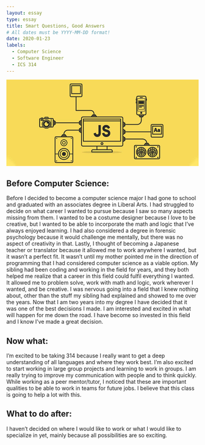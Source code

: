 ```yaml
---
layout: essay
type: essay
title: Smart Questions, Good Answers
# All dates must be YYYY-MM-DD format!
date: 2020-01-23
labels:
  - Computer Science
  - Software Engineer
  - ICS 314
---
```


<img class="ui medium left floated image" src="../images/avascript.jpg">

## Before Computer Science:
	
  Before I decided to become a computer science major I had gone to school and graduated with an associates degree in Liberal Arts. I had struggled to decide on what career I wanted to pursue because I saw so many aspects missing from them. I wanted to be a costume designer because I love to be creative, but I wanted to be able to incorporate the math and logic that I’ve always enjoyed learning. I had also considered a degree in forensic psychology because it would challenge me mentally, but there was no aspect of creativity in that. Lastly, I thought of becoming a Japanese teacher or translator because it allowed me to work anywhere I wanted, but it wasn’t a perfect fit. It wasn’t until my mother pointed me in the direction of programming that I had considered computer science as a viable option. My sibling had been coding and working in the field for years, and  they both helped me realize that a career in this field could fulfil everything I wanted. It allowed me to problem solve, work with math and logic, work wherever I wanted, and be creative. I was nervous going into a field that I knew nothing about, other than the stuff my sibling had explained and showed to me over the years. Now that I am two years into my degree I have decided that it was one of the best decisions I made. I am interested and excited in what will happen for me down the road. I have become so invested in this field and I know I’ve made a great decision. 

## Now what:
	
  I’m excited to be taking 314 because I really want to get a deep understanding of all languages and where they work best. I’m also excited to start working in large group projects and learning to work in groups. I am really trying to improve my communication with people and to think quickly. While working as a peer mentor/tutor, I noticed that these are important qualities to be able to work in teams for future jobs. I believe that this class is going to help a lot with this. 

## What to do after:

  I haven’t decided on where I would like to work or what I would like to specialize in yet, mainly because all possibilities are so exciting. 


